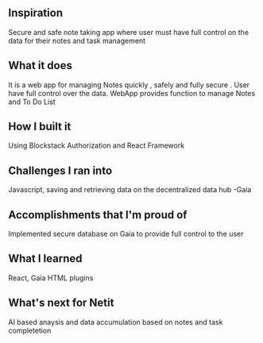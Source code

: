 ## Inspiration
Secure and safe note taking app where user must have full control on the data for their notes and task management
## What it does
It is a web app for managing Notes quickly , safely and fully secure . User have full control over the data. WebApp provides function to manage Notes and To Do List
## How I built it
Using Blockstack Authorization and React Framework
## Challenges I ran into
Javascript, saving and retrieving data on the decentralized data hub -Gaia
## Accomplishments that I'm proud of
Implemented secure database on Gaia to provide full control to the user
## What I learned
React, Gaia HTML plugins
## What's next for Netit
AI based anaysis and data accumulation based on notes and task completetion